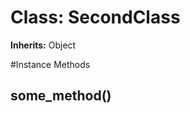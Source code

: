 # Class: SecondClass
**Inherits:** Object
    




#Instance Methods
## some_method() [](#method-i-some_method)

